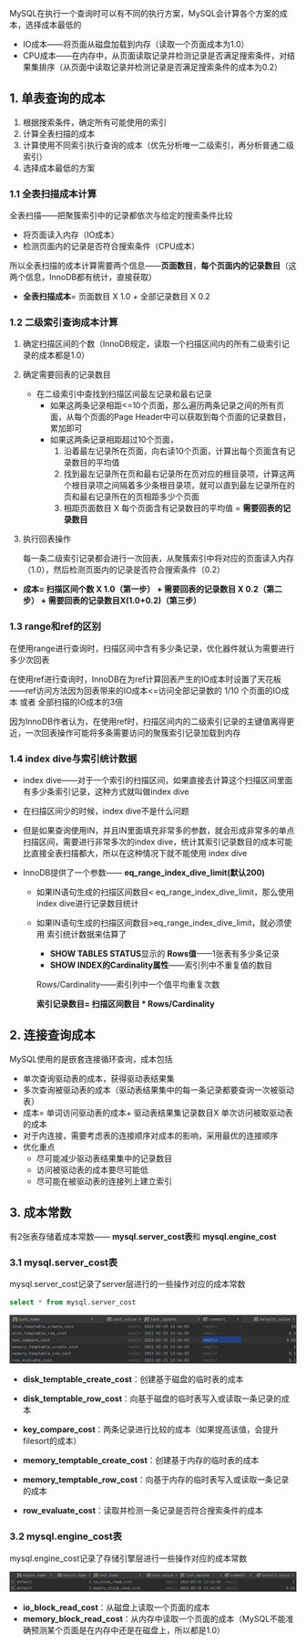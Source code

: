 MySQL在执行一个查询时可以有不同的执行方案，MySQL会计算各个方案的成本，选择成本最低的

* IO成本——将页面从磁盘加载到内存（读取一个页面成本为1.0）
* CPU成本——在内存中，从页面读取记录并检测记录是否满足搜索条件，对结果集排序（从页面中读取记录并检测记录是否满足搜索条件的成本为0.2）

## 1. 单表查询的成本

1. 根据搜索条件，确定所有可能使用的索引
2. 计算全表扫描的成本
3. 计算使用不同索引执行查询的成本（优先分析唯一二级索引，再分析普通二级索引）
4. 选择成本最低的方案

### 1.1 全表扫描成本计算

全表扫描——把聚簇索引中的记录都依次与给定的搜索条件比较

* 将页面读入内存（IO成本）
* 检测页面内的记录是否符合搜索条件（CPU成本）

所以全表扫描的成本计算需要两个信息——**页面数目**，**每个页面内的记录数目**（这两个信息，InnoDB都有统计，直接获取）

* **全表扫描成本**= 页面数目 X 1.0 + 全部记录数目 X 0.2

### 1.2 二级索引查询成本计算

1. 确定扫描区间的个数（InnoDB规定，读取一个扫描区间内的所有二级索引记录的成本都是1.0）

2. 确定需要回表的记录数目
   
   * 在二级索引中查找到扫描区间最左记录和最右记录
     * 如果这两条记录相距<=10个页面，那么遍历两条记录之间的所有页面，从每个页面的Page Header中可以获取到每个页面的记录数目，累加即可
     * 如果这两条记录相距超过10个页面，
       1. 沿着最左记录所在页面，向右读10个页面，计算出每个页面含有记录数目的平均值
       2. 找到最左记录所在页和最右记录所在页对应的根目录项，计算这两个根目录项之间隔着多少条根目录项，就可以直到最左记录所在的页和最右记录所在的页相距多少个页面
       3. 相距页面数目 X 每个页面含有记录数目的平均值 = **需要回表的记录数目**

3. 执行回表操作
   
   每一条二级索引记录都会进行一次回表，从聚簇索引中将对应的页面读入内存（1.0），然后检测页面内的记录是否符合搜索条件（0.2）
* **成本= 扫描区间个数 X 1.0（第一步） + 需要回表的记录数目 X 0.2（第二步）  + 需要回表的记录数目X(1.0+0.2)（第三步）**

### 1.3 range和ref的区别

在使用range进行查询时，扫描区间中含有多少条记录，优化器件就认为需要进行多少次回表

在使用ref进行查询时，InnoDB在为ref计算回表产生的IO成本时设置了天花板——ref访问方法因为回表带来的IO成本<=访问全部记录数的 1/10 个页面的IO成本 或者 全部扫描的IO成本的3倍

因为InnoDB作者认为，在使用ref时，扫描区间内的二级索引记录的主键值离得更近，一次回表操作可能将多条需要访问的聚簇索引记录加载到内存

### 1.4 index dive与索引统计数据

* index dive——对于一个索引的扫描区间，如果直接去计算这个扫描区间里面有多少条索引记录，这种方式就叫做index dive

* 在扫描区间少的时候，index dive不是什么问题

* 但是如果查询使用IN，并且IN里面填充非常多的参数，就会形成非常多的单点扫描区间，需要进行非常多次的index dive，统计其索引记录数目的成本可能比直接全表扫描都大，所以在这种情况下就不能使用 index dive

* InnoDB提供了一个参数—— **eq_range_index_dive_limit(默认200)**
  
  * 如果IN语句生成的扫描区间数目< eq_range_index_dive_limit，那么使用index dive进行记录数目统计
  
  * 如果IN语句生成的扫描区间数目>eq_range_index_dive_limit，就必须使用 索引统计数据来估算了
    
    * **SHOW TABLES STATUS**显示的 **Rows值**——1张表有多少条记录
    * **SHOW INDEX的Cardinality属性**——索引列中不重复值的数目
    
    Rows/Cardinality——索引列中一个值平均重复次数
    
    **索引记录数目= 扫描区间数目 * Rows/Cardinality**

## 2. 连接查询成本

MySQL使用的是嵌套连接循环查询，成本包括

* 单次查询驱动表的成本，获得驱动表结果集
* 多次查询被驱动表的成本（驱动表结果集中的每一条记录都要查询一次被驱动表）
* 成本= 单词访问驱动表的成本+ 驱动表结果集记录数目X 单次访问被取驱动表的成本
* 对于内连接，需要考虑表的连接顺序对成本的影响，采用最优的连接顺序
* 优化重点
  * 尽可能减少驱动表结果集中的记录数目
  * 访问被驱动表的成本要尽可能低
  * 尽可能在被驱动表的连接列上建立索引

## 3. 成本常数

有2张表存储着成本常数—— **mysql.server_cost表**和 **mysql.engine_cost**

### 3.1 mysql.server_cost表

mysql.server_cost记录了server层进行的一些操作对应的成本常数

```sql
select * from mysql.server_cost
```

![mysql.server_cost](picture/mysql.server_cost.png)

* **disk_temptable_create_cost**：创建基于磁盘的临时表的成本

* **disk_temptable_row_cost**：向基于磁盘的临时表写入或读取一条记录的成本

* **key_compare_cost**：两条记录进行比较的成本（如果提高该值，会提升filesort的成本）

* **memory_temptable_create_cost**：创建基于内存的临时表的成本

* **memory_temptable_row_cost**：向基于内存的临时表写入或读取一条记录的成本

* **row_evaluate_cost**：读取并检测一条记录是否符合搜索条件的成本

### 3.2 mysql.engine_cost表

mysql.engine_cost记录了存储引擎层进行一些操作对应的成本常数

![mysql.engine_cost](picture/mysql.engine_cost.png)

* **io_block_read_cost**：从磁盘上读取一个页面的成本
* **memory_block_read_cost**：从内存中读取一个页面的成本（MySQL不能准确预测某个页面是在内存中还是在磁盘上，所以都是1.0）